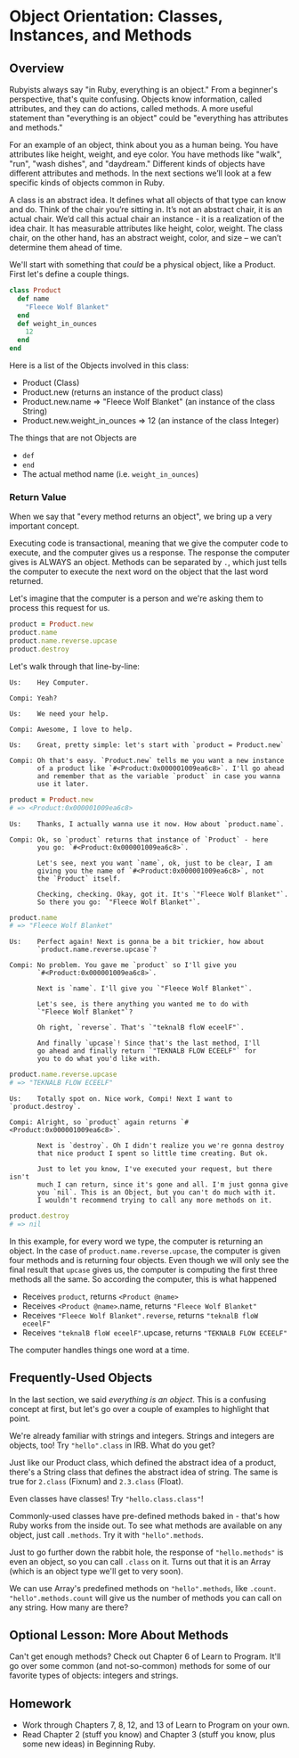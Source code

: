 # Object Orientation: Classes, Instances, and Methods

## Overview
Rubyists always say "in Ruby, everything is an object." From a beginner's perspective, that's quite confusing. Objects know information, called attributes, and they can do actions, called methods. A more useful statement than "everything is an object" could be "everything has attributes and methods."

For an example of an object, think about you as a human being. You have attributes like height, weight, and eye color. You have methods like "walk", "run", "wash dishes", and "daydream." Different kinds of objects have different attributes and methods. In the next sections we’ll look at a few specific kinds of objects common in Ruby.

A class is an abstract idea. It defines what all objects of that type can know and do. Think of the chair you’re sitting in. It’s not an abstract chair, it is an actual chair. We’d call this actual chair an instance - it is a realization of the idea chair. It has measurable attributes like height, color, weight. The class chair, on the other hand, has an abstract weight, color, and size – we can’t determine them ahead of time.

We'll start with something that *could* be a physical object, like a Product. First let's define a couple things.

``` ruby
class Product
  def name
    "Fleece Wolf Blanket"
  end  
  def weight_in_ounces
    12
  end
end
```

Here is a list of the Objects involved in this class:

- Product (Class)
- Product.new (returns an instance of the product class)
- Product.new.name => "Fleece Wolf Blanket" (an instance of the class String)
- Product.new.weight_in_ounces => 12 (an instance of the class Integer)

The things that are not Objects are 

- `def`
- `end`
- The actual method name (i.e. `weight_in_ounces`)

### Return Value
When we say that "every method returns an object", we bring up a very important concept. 

Executing code is transactional, meaning that we give the computer code to execute, and the computer gives us a response. The response the computer gives is ALWAYS an object. Methods can be separated by `.`, which just tells the computer to execute the next word on the object that the last word returned. 

Let's imagine that the computer is a person and we're asking them to process this request for us.

``` ruby
product = Product.new
product.name
product.name.reverse.upcase
product.destroy
```
Let's walk through that line-by-line:

    Us:    Hey Computer.

    Compi: Yeah?

    Us:    We need your help.

    Compi: Awesome, I love to help.

    Us:    Great, pretty simple: let's start with `product = Product.new`

    Compi: Oh that's easy. `Product.new` tells me you want a new instance
           of a product like `#<Product:0x000001009ea6c8>`. I'll go ahead
           and remember that as the variable `product` in case you wanna
           use it later.

``` ruby
product = Product.new
# => <Product:0x000001009ea6c8>
```

    Us:    Thanks, I actually wanna use it now. How about `product.name`.

    Compi: Ok, so `product` returns that instance of `Product` - here
           you go: `#<Product:0x000001009ea6c8>`.

           Let's see, next you want `name`, ok, just to be clear, I am
           giving you the name of `#<Product:0x000001009ea6c8>`, not
           the `Product` itself.

           Checking, checking. Okay, got it. It's `"Fleece Wolf Blanket"`.
           So there you go: `"Fleece Wolf Blanket"`.

``` ruby
product.name
# => "Fleece Wolf Blanket"
```

    Us:    Perfect again! Next is gonna be a bit trickier, how about
           `product.name.reverse.upcase`?

    Compi: No problem. You gave me `product` so I'll give you
           `#<Product:0x000001009ea6c8>`.

           Next is `name`. I'll give you `"Fleece Wolf Blanket"`.

           Let's see, is there anything you wanted me to do with
           `"Fleece Wolf Blanket"`?

           Oh right, `reverse`. That's `"teknalB floW eceelF"`.

           And finally `upcase`! Since that's the last method, I'll
           go ahead and finally return `"TEKNALB FLOW ECEELF"` for
           you to do what you'd like with.

``` ruby
product.name.reverse.upcase
# => "TEKNALB FLOW ECEELF"
```

    Us:    Totally spot on. Nice work, Compi! Next I want to `product.destroy`.

    Compi: Alright, so `product` again returns `#<Product:0x000001009ea6c8>`.

           Next is `destroy`. Oh I didn't realize you we're gonna destroy
           that nice product I spent so little time creating. But ok.

           Just to let you know, I've executed your request, but there isn't
           much I can return, since it's gone and all. I'm just gonna give
           you `nil`. This is an Object, but you can't do much with it.
           I wouldn't recommend trying to call any more methods on it.

``` ruby
product.destroy
# => nil
```

In this example, for every word we type, the computer is returning an object. In the case of `product.name.reverse.upcase`, the computer is given four methods and is returning four objects. Even though we will only see the final result that `upcase` gives us, the computer is computing the first three methods all the same. So according the computer, this is what happened

- Receives `product`, returns `<Product @name>`
- Receives `<Product @name>`.name, returns `"Fleece Wolf Blanket"`
- Receives `"Fleece Wolf Blanket".reverse`, returns `"teknalB floW eceelF"`
- Receives `"teknalB floW eceelF"`.upcase, returns `"TEKNALB FLOW ECEELF"`

The computer handles things one word at a time.

## Frequently-Used Objects
In the last section, we said *everything is an object*. This is a confusing concept at first, but let's go over a couple of examples to highlight that point.

We're already familiar with strings and integers. Strings and integers are objects, too! Try `"hello".class` in IRB. What do you get? 

Just like our Product class, which defined the abstract idea of a product, there's a String class that defines the abstract idea of string. The same is true for `2.class` (Fixnum) and `2.3.class` (Float). 

Even classes have classes! Try `"hello.class.class"`!

Commonly-used classes have pre-defined methods baked in - that's how Ruby works from the inside out. To see what methods are available on any object, just call `.methods`. Try it with `"hello".methods`.

Just to go further down the rabbit hole, the response of `"hello.methods"` is even an object, so you can call `.class` on it. Turns out that it is an Array (which is an object type we'll get to very soon).

We can use Array's predefined methods on `"hello".methods`, like `.count`. `"hello".methods.count` will give us the number of methods you can call on any string. How many are there?

## Optional Lesson: More About Methods
Can't get enough methods? Check out Chapter 6 of Learn to Program. It'll go over some common (and not-so-common) methods for some of our favorite types of objects: integers and strings. 

## Homework  
* Work through Chapters 7, 8, 12, and 13 of Learn to Program on your own.
* Read Chapter 2 (stuff you know) and Chapter 3 (stuff you know, plus some new ideas) in Beginning Ruby. 